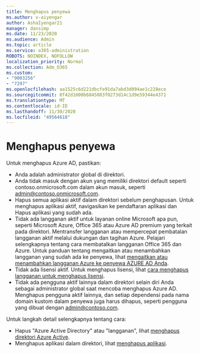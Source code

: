 ```yaml
---
title: Menghapus penyewa
ms.author: v-aiyengar
author: AshaIyengar21
manager: dansimp
ms.date: 11/23/2020
ms.audience: Admin
ms.topic: article
ms.service: o365-administration
ROBOTS: NOINDEX, NOFOLLOW
localization_priority: Normal
ms.collection: Adm_O365
ms.custom:
- "9003256"
- "7297"
ms.openlocfilehash: aa1525c6d221dbcfe91da7abd3d094ae1c228ece
ms.sourcegitcommit: 0f42d1600b6845083f0273d14c1d9e59344e4371
ms.translationtype: MT
ms.contentlocale: id-ID
ms.lasthandoff: 11/30/2020
ms.locfileid: "49564618"
---
```

# <a name="delete-tenant"></a>Menghapus penyewa

Untuk menghapus Azure AD, pastikan:
- Anda adalah administrator global di direktori.
- Anda tidak masuk dengan akun yang memiliki direktori default seperti contoso.onmicrosoft.com dalam akun masuk, seperti admin@contoso.onmicrosoft.com.
- Hapus semua aplikasi aktif dalam direktori sebelum penghapusan. Untuk menghapus aplikasi aktif, navigasikan ke pendaftaran aplikasi dan Hapus aplikasi yang sudah ada.
- Tidak ada langganan aktif untuk layanan online Microsoft apa pun, seperti Microsoft Azure, Office 365 atau Azure AD premium yang terkait pada direktori. Mentransfer langganan atau mempercepat pembatalan langganan aktif melalui dukungan dan tagihan Azure. Pelajari selengkapnya tentang cara membatalkan langganan Office 365 dan Azure. Untuk panduan tentang mengaitkan atau menambahkan langganan yang sudah ada ke penyewa, lihat [mengaitkan atau menambahkan langganan Azure ke penyewa AZURE AD Anda](https://docs.microsoft.com/azure/active-directory/fundamentals/active-directory-how-subscriptions-associated-directory).
- Tidak ada lisensi aktif. Untuk menghapus lisensi, lihat [cara menghapus langganan untuk menghapus lisensi](https://docs.microsoft.com/azure/active-directory/enterprise-users/directory-delete-howto#delete-a-subscription).
- Tidak ada pengguna aktif lainnya dalam direktori selain diri Anda sebagai administrator global saat mencoba menghapus Azure AD. Menghapus pengguna aktif lainnya, dan setiap dependensi pada nama domain kustom dalam penyewa juga harus dihapus, seperti pengguna yang dibuat dengan admin@contoso.com.

Untuk langkah detail selengkapnya tentang cara:
- Hapus "Azure Active Directory" atau "langganan", lihat [menghapus direktori Azure Active](https://docs.microsoft.com/azure/active-directory/users-groups-roles/directory-delete-howto).
- Menghapus aplikasi dalam direktori, lihat [menghapus aplikasi](https://docs.microsoft.com/azure/active-directory/develop/quickstart-remove-app). 
